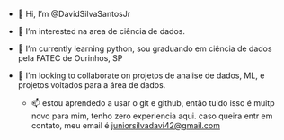 - 👋 Hi, I’m @DavidSilvaSantosJr

- 👀 I’m interested  na area de ciência  de dados.
- 🌱 I’m currently learning  python, sou graduando em ciência de dados pela FATEC de Ourinhos, SP
- 💞️ I’m looking to collaborate on projetos de analise de dados, ML, e projetos voltados para a área de dados.
  - 📫 estou aprendedo a usar o git e github, então tuido isso é muitp novo para mim, tenho zero experiencia aqui.
  caso queira entr em contato, meu email é juniorsilvadavi42@gmail.com

<!---
DavidSilvaSantosJr/ is a ✨ special ✨ repository because its `README.md` (this file) appears on your GitHub profile.
You can click the Preview link to take a look at your changes.
--->
